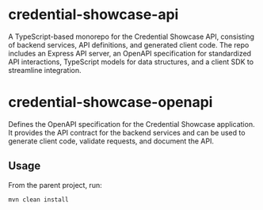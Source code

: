 # credential-showcase-api

A TypeScript-based monorepo for the Credential Showcase API, consisting of backend services, API definitions, and generated client code. The repo includes an Express API server, an OpenAPI specification for standardized API interactions, TypeScript models for data structures, and a client SDK to streamline integration.

# credential-showcase-openapi

Defines the OpenAPI specification for the Credential Showcase application. It provides the API contract for the backend services and can be used to generate client code, validate requests, and document the API.

## Usage

From the parent project, run:

```shell 
mvn clean install
```
